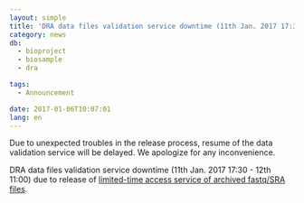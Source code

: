 ```yaml
---
layout: simple
title: 'DRA data files validation service downtime (11th Jan. 2017 17:30 - 12th 11:00) extended'
category: news
db:
  - bioproject
  - biosample
  - dra

tags:
  - Announcement

date: 2017-01-06T10:07:01
lang: en
---
```


<p><span class="attention_text">Due to unexpected troubles in the release process, resume of the data validation service will be delayed. We apologize for any inconvenience.</span></p>

<p>DRA data files validation service downtime (11th Jan. 2017 17:30 - 12th 11:00) due to release of <a href="/news/en/2016-12-07_2-e.html">limited-time access service of archived fastq/SRA files</a>.</p>
